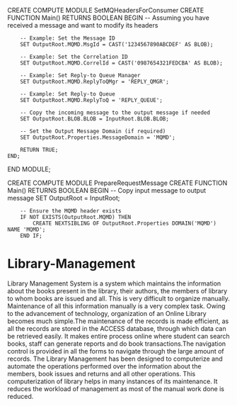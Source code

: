 CREATE COMPUTE MODULE SetMQHeadersForConsumer
    CREATE FUNCTION Main() RETURNS BOOLEAN
    BEGIN
        -- Assuming you have received a message and want to modify its headers
        
        -- Example: Set the Message ID
        SET OutputRoot.MQMD.MsgId = CAST('1234567890ABCDEF' AS BLOB);
        
        -- Example: Set the Correlation ID
        SET OutputRoot.MQMD.CorrelId = CAST('0987654321FEDCBA' AS BLOB);
        
        -- Example: Set Reply-to Queue Manager
        SET OutputRoot.MQMD.ReplyToQMgr = 'REPLY_QMGR';
        
        -- Example: Set Reply-to Queue
        SET OutputRoot.MQMD.ReplyToQ = 'REPLY_QUEUE';
        
        -- Copy the incoming message to the output message if needed
        SET OutputRoot.BLOB.BLOB = InputRoot.BLOB.BLOB;
        
        -- Set the Output Message Domain (if required)
        SET OutputRoot.Properties.MessageDomain = 'MQMD';
        
        RETURN TRUE;
    END;
END MODULE;



CREATE COMPUTE MODULE PrepareRequestMessage
    CREATE FUNCTION Main() RETURNS BOOLEAN
    BEGIN
        -- Copy input message to output message
        SET OutputRoot = InputRoot;

        -- Ensure the MQMD header exists
        IF NOT EXISTS(OutputRoot.MQMD) THEN
            CREATE NEXTSIBLING OF OutputRoot.Properties DOMAIN('MQMD') NAME 'MQMD';
        END IF;

# Library-Management
Library Management System is a system which maintains the information about the books present in the library, their authors, the members of library to whom books are 
issued and all. This is very difficult to organize manually. Maintenance of all this information manually is a very complex task. Owing to the advancement of technology, 
organization of an Online Library becomes much simple.The maintenance of the records is made efficient, as all the records are stored in the ACCESS database, through 
which data can be retrieved easily. It makes entire process online where student can search books, staff can generate reports and do book transactions.The navigation 
control is provided in all the forms to navigate through the large amount of records. 
The Library Management has been designed to computerize and automate the operations performed over the information about the members, book issues and returns and all 
other operations. This computerization of library helps in many instances of its maintenance. It reduces the workload of management as most of the manual work done is 
reduced.
